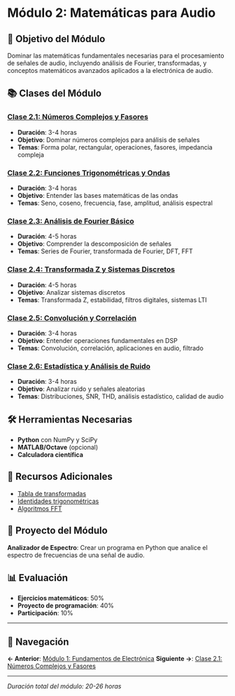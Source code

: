 # Módulo 2: Matemáticas para Audio

## 🎯 Objetivo del Módulo
Dominar las matemáticas fundamentales necesarias para el procesamiento de señales de audio, incluyendo análisis de Fourier, transformadas, y conceptos matemáticos avanzados aplicados a la electrónica de audio.

## 📚 Clases del Módulo

### [Clase 2.1: Números Complejos y Fasores](clase-2-1-numeros-complejos-fasores.md)
- **Duración**: 3-4 horas
- **Objetivo**: Dominar números complejos para análisis de señales
- **Temas**: Forma polar, rectangular, operaciones, fasores, impedancia compleja

### [Clase 2.2: Funciones Trigonométricas y Ondas](clase-2-2-funciones-trigonometricas-ondas.md)
- **Duración**: 3-4 horas
- **Objetivo**: Entender las bases matemáticas de las ondas
- **Temas**: Seno, coseno, frecuencia, fase, amplitud, análisis espectral

### [Clase 2.3: Análisis de Fourier Básico](clase-2-3-analisis-fourier-basico.md)
- **Duración**: 4-5 horas
- **Objetivo**: Comprender la descomposición de señales
- **Temas**: Series de Fourier, transformada de Fourier, DFT, FFT

### [Clase 2.4: Transformada Z y Sistemas Discretos](clase-2-4-transformada-z-sistemas-discretos.md)
- **Duración**: 4-5 horas
- **Objetivo**: Analizar sistemas discretos
- **Temas**: Transformada Z, estabilidad, filtros digitales, sistemas LTI

### [Clase 2.5: Convolución y Correlación](clase-2-5-convolucion-correlacion.md)
- **Duración**: 3-4 horas
- **Objetivo**: Entender operaciones fundamentales en DSP
- **Temas**: Convolución, correlación, aplicaciones en audio, filtrado

### [Clase 2.6: Estadística y Análisis de Ruido](clase-2-6-estadistica-analisis-ruido.md)
- **Duración**: 3-4 horas
- **Objetivo**: Analizar ruido y señales aleatorias
- **Temas**: Distribuciones, SNR, THD, análisis estadístico, calidad de audio

## 🛠️ Herramientas Necesarias
- **Python** con NumPy y SciPy
- **MATLAB/Octave** (opcional)
- **Calculadora científica**

## 📖 Recursos Adicionales
- [Tabla de transformadas](recursos/tabla-transformadas.md)
- [Identidades trigonométricas](recursos/identidades-trigonometricas.md)
- [Algoritmos FFT](recursos/algoritmos-fft.md)

## 🎯 Proyecto del Módulo
**Analizador de Espectro**: Crear un programa en Python que analice el espectro de frecuencias de una señal de audio.

## 📊 Evaluación
- **Ejercicios matemáticos**: 50%
- **Proyecto de programación**: 40%
- **Participación**: 10%

---

## 🚀 Navegación

**← Anterior**: [Módulo 1: Fundamentos de Electrónica](../modulo-01-fundamentos-electronica/README.md)
**Siguiente →**: [Clase 2.1: Números Complejos y Fasores](clase-2-1-numeros-complejos-fasores.md)

---

*Duración total del módulo: 20-26 horas*
